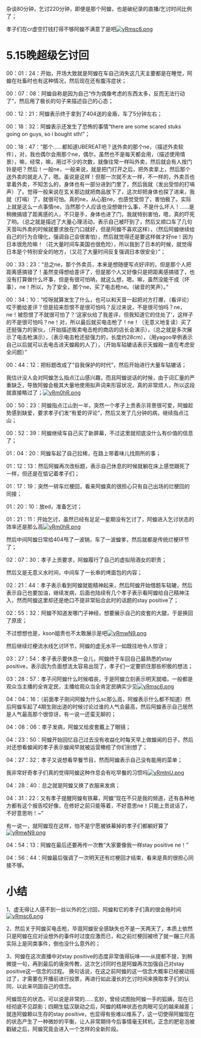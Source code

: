 杂谈80分钟，乞讨220分钟，即便是那个阿蝗，也是破纪录的直播/乞讨时间比例了；

孝子们在cr虚空打钱打得不够阿蝗不满意了是吧[![yRmsc6.png](https://z3.ax1x.com/2021/02/18/yRmsc6.png)](https://imgtu.com/i/yRmsc6)

# 5.15晚超级乞讨回

00：01：24：开始，开场大致就是阿蝗在车自己消失这几天主要都是在睡觉，阿蝗在社畜时也有这种情况，然后现在还有腹泻症状；

00：07：08：阿蝗自称是因为自己“作为偶像考虑的东西太多，反而无法行动了”，然后用了极长的句子来描述自己的心态；

00：12：21：阿蝗表示终于拿到了404送的金盾，车了5分钟左右；

00：18：32：阿蝗表示还发生了恐怖的事情“there are some scared stuks going on guys, so i bought sth!”；

00：18：47：“那个……都知道UBEREAT吧？送外卖的那个ne，（描述外卖软件），对，我也偶尔会用那个ne，偶尔，虽然也不是每天都会用，（描述使用情景），嘛，经常，嘛，用过不少的次数，就像往常一样叫外卖，然后就会有人按门铃是吧？然后！一般ne，一般来说，就是把门打开之后，把外卖拿上，然后那个送外卖的就走人了，嗯。虽说是这样！但那一次就不太一样，不一样的，外卖员也拿着外卖，不知怎么的，身体也有一部分进到门里了，然后我就（发出受惊的打嗝声）了。觉得一般来说在玄关那边就把商品放下了，这次却把身体也探了进来，我就（打嗝）了，就很可怕。真的ne，从心脏ne，也感觉受惊了，害怕极了。实际上就是这么一点事情ne，当然那个人应该也没想做什么事，不是什么坏人！……是稍微搞错了距离感的人，不只是手，身体也进了门，我就特别害怕，嗯，真的吓死了哟。（总之就是描述了大量心理活动，表示自己被吓到了，然后又顺口车了几句天音叫外卖的时候就要求放在门口就好，但是阿蝗不喜欢这样），（然后阿蝗继续给自己的行为合理化，强调自己会很害怕），然后就觉得还是要这样做才好ne！因为日本很危险嘛！（花大量时间车美国也很危险），所以我到了日本的时候，就觉得日本是个特别安全的地方，（又花了大量时间反复强调日本很安全）”；

00：33：23：“总之ne，那个外卖员，本来是想随便写点好评的，但是那个人把距离感搞错了！虽然变得想给差评了，但是那个人又好像只是把距离感搞错了，也没有打算做什么坏事，但是有很可怕呐，就这么想，嗯。嘛，虽然没能干成（坏事），ne！所以，为了安全，那个ne，买了电击枪ne。（破音的笑声）。”

00：34：10：“哎呀就算发生了什么，也可以和天音一起把对方打爆，（看评论）哎干脆给差评？但是招来怨恨不是很可怕吗？反过来说，不是很可怕吗？ne，ne！被怨恨了不就很可怕了？‘这家伙给了我差评，但我知道它的住处了’，这样子的不是很可怕吗？ne！对，所以最后就买电击枪了！ne！（无意义地复读）买了还挺强力的家伙，（开始描述贩卖电击枪的商店的店长会演示），（总之就是多次展示了电击枪演示），（表示电击枪还挺强力的，长度约28cm），（用yagoo举例表示自己以后就可以去电击进天蝗殿的人了），（开始车轱辘话表示天蝗殿一直在考虑安全问题）”

00：44：12：把标题改成了“自我保护的时代”，然后开始进行大量车轱辘话；

我估计没人会对阿蝗怎么指点江山感兴趣，而且阿蝗说话的时候，由于词汇量的严重缺乏，导致阿蝗会极其大量地使用拟声词来形容状况，真的非常烦人，所以这段就直接略过了；[![yRm0hR.png](https://z3.ax1x.com/2021/02/18/yRm0hR.png)](https://imgtu.com/i/yRm0hR)

00：50：23：阿蝗指点江山到一半，突然一个孝子上贡表示背景很可爱，阿蝗趁势感到缺爱，要求孝子们发“有爱的评论”，然后又发了几分钟的病，继续指点江山；

00：52：39：阿蝗继续车自己买了新屏幕，不过这里就彻底没什么有价值的信息了；

01：04：20：阿蝗车起了自己拉稀，在路上带着味儿找厕所的事；

01：12：13：然后阿蝗再次改标题，表示自己休息的时候就躺在床上感觉跟死了一样，但还是在惦记着孝子们；

01：17：19：突然一转车烂梗回，看来阿蝗真的很担心只有自己出场的烂梗回的同接；

01：20：10：放ed，准备乞讨；

01：21：11：开始乞讨，虽然已经有足足一星期没有乞讨了，阿蝗进入乞讨状态的效率还是那么高[![yRm0hR.png](https://z3.ax1x.com/2021/02/18/yRm0hR.png)](https://imgtu.com/i/yRm0hR)

然后中间阿蝗日常给404甩了一波锅，车了一波蝗爹，然后就都是传统烂梗环节了；

02：07：30：孝子上贡要求，阿蝗履行了自己的虚拟陪酒女的职责；

然后又是无意义水时间，中间车了一长串的烤面包的内容；

02：21：44：孝子表示看到阿蝗就能精神起来，然后阿蝗开始借题车轱辘，然后表示自己也要加油，继续发病，后面也陆续有几个孝子表示看阿蝗给自己精神注入，然而阿蝗这里却还是绝口不提非常贴合此时的话题的stay positive了；

02：55：32：阿蝗不知道发哪门子神经，想要展示自己的皮套的大腿，于是换回了原皮；

不过想想也是，kson姐贵也不太敢展示是吧[![yRmwN9.png](https://z3.ax1x.com/2021/02/18/yRmwN9.png)](https://imgtu.com/i/yRmwN9)

然后继续烂梗流水线乞讨环节，阿蝗的虚无水平一如既往地令人惊讶；

03：27：54：孝子表示要休息一会儿，阿蝗终于车回自己最熟悉的stay positive，表示因为负面想法太容易出现了，孝子们一定要抓住那些积极的想法；

03：28：57：孝子问阿蝗什么时候唱丧，于是阿蝗立刻表示明天就唱，一般都是观众当主播的全肯定民，主播给观众当全肯定民确实少见[![yRmsc6.png](https://z3.ax1x.com/2021/02/18/yRmsc6.png)](https://imgtu.com/i/yRmsc6)

04：04：16：（前面孝子刚问阿蝗为什么sc那么高，阿蝗表示什么都不知道）然后阿蝗车起了4期生刚出道的时候讨论过谁的人气会最高，然后阿蝗表示自己居然是人气最高那个很惊讶，有一说一还蛮无聊的；

04：08：06：孝子发病，阿蝗又给皮套戴上了眼镜；

04：23：50：阿蝗开始回忆自己过去没有收益化时每天早上做蝗闻的日子，然后对还想看蝗闻的孝子表示蝗闻早就被运营橄榄了你们别想了；

04：27：32：孝子又说想看早餐节目，然而阿蝗表示自己没有能用的菜单；

我非常好奇孝子们真的觉得阿蝗这种作息会有吃早餐的习惯吗[![yRmtnU.png](https://z3.ax1x.com/2021/02/18/yRmtnU.png)](https://imgtu.com/i/yRmtnU)

04：28：40：总之就是阿蝗又换了衣服来发病；

04：31：22：又有孝子提醒阿蝗有铁幕，阿蝗“现在不只是我的频道，还有各种地方都有这个报告哎好像，在修好之前只能等着，不好意思ne！只能上贡说话了，不好意思哟！~”

有一说一，就阿蝗现在这样，怕不是宁愿被铁幕掉的孝子们都躺好算了[![yRmwN9.png](https://z3.ax1x.com/2021/02/18/yRmwN9.png)](https://imgtu.com/i/yRmwN9)

04：54：13：阿蝗在最后还要再传一次教“大家要像我一样stay positive ne！”

04：56：44：阿蝗最后强调了一次明天还有烂梗回才结束，看来是真的很担心同接不够。

# 小结

1、虚无得让人感不到一丝以外的乞讨回，阿蝗和它的孝子们真的很会拖时间[![yRmsc6.png](https://z3.ax1x.com/2021/02/18/yRmsc6.png)](https://imgtu.com/i/yRmsc6)

2、然后关于阿蝗买电击枪，毕竟阿蝗安全感缺失也不是一天两天了，本质上依然只是阿蝗在应对设想外的事件时过度应激而已，和之前烂梗回被喷了就一蹦三尺高实际上是同类事件，倒也没什么意外的；

3、阿蝗在这次直播中对stay positive的态度非常值得玩味——从提都不提，到稍微提一句，再到最后的唐突传教，这次乞讨同时也是阿蝗再次加强自己对stay positive这一信念的过程。
换句话说，在这之前阿蝗的这一信念大概率已经被动摇过了，才需要在开播前进行投票，再进行如此漫长的乞讨时间来换取孝子们的认同，以此来巩固自己的信念。

阿蝗现在的状态，可以说是非常的……玄妙，曾经试图抬阿蝗一手的狐姨，现在已经彻底不见踪影；四期生猛汉联动之后，阿蝗的精神状态也肉眼可见的越来越差；就连阿蝗赖以生存的stay positive，也显得有些难以维系了，这一切使得阿蝗现在的状态产生了一种微妙的平衡，让人非常期待今后事情毫无转机，正念的肥皂泡被戳破之后，阿蝗究竟会进入一个怎样的全新阶段。